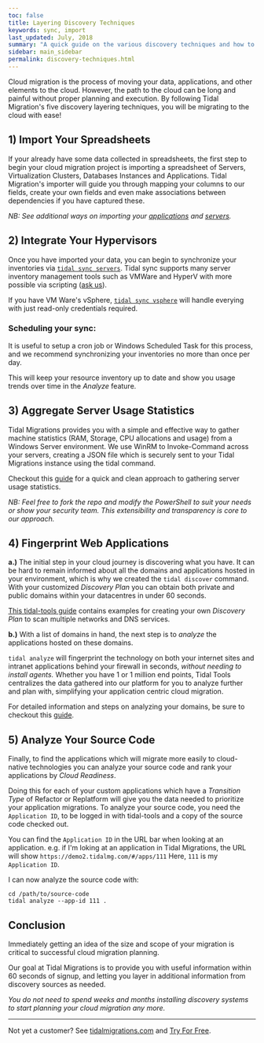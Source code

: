 ```yaml
---
toc: false
title: Layering Discovery Techniques
keywords: sync, import
last_updated: July, 2018
summary: "A quick guide on the various discovery techniques and how to layer them together to quickly and accurately discover your environment"
sidebar: main_sidebar
permalink: discovery-techniques.html
---
```


Cloud migration is the process of moving your data, applications, and other elements to the cloud. However, the path to the cloud can be long and painful without proper planning and execution.
By following Tidal Migration's five discovery layering techniques, you will be migrating to the cloud with ease!


## 1) Import Your Spreadsheets

If your already have some data collected in spreadsheets, the first step to begin your cloud migration project is importing a spreadsheet of Servers, Virtualization Clusters, Databases Instances and Applications. Tidal Migration's importer will guide you through mapping your columns to our fields, create your own fields and even make associations between dependencies if you have captured these.

_NB: See additional ways on importing your [applications](importapps.html) and [servers](import_servers.html)._

## 2) Integrate Your Hypervisors

Once you have imported your data, you can begin to synchronize your inventories via [`tidal sync servers`](syncservers.html).
Tidal sync supports many server inventory management tools such as VMWare and HyperV with more possible via scripting ([ask us](https://tidalmigrations.com/contact)).

If you have VM Ware's vSphere, [`tidal sync vsphere`](#vsphere-sync) will handle everying with just read-only credentials required.

### Scheduling your sync:
It is useful to setup a cron job or Windows Scheduled Task for this process, and we recommend synchronizing your inventories no more than once per day. 

This will keep your resource inventory up to date and show you usage trends over time in the _Analyze_ feature.


## 3) Aggregate Server Usage Statistics

Tidal Migrations provides you with a simple and effective way to gather machine statistics (RAM, Storage, CPU allocations and usage) from a Windows Server environment.
We use WinRM to Invoke-Command across your servers, creating a JSON file which is securely sent to your Tidal Migrations instance using the tidal command.

Checkout this [guide](sync_hyper-v.html) for a quick and clean approach to gathering server usage statistics. 

_NB: Feel free to fork the repo and modify the PowerShell to suit your needs or show your security team.  This extensibility and transparency is core to our approach._


## 4) Fingerprint Web Applications 

**a.)** The initial step in your cloud journey is discovering what you have.
It can be hard to remain informed about all the domains and applications 
hosted in your environment, which is why we created the `tidal discover` command. 
With your customized _Discovery Plan_ you can obtain both private and public domains
within your datacentres in under 60 seconds.

[This tidal-tools guide](discover.html) contains examples for creating your own _Discovery Plan_ to scan multiple networks and DNS services.

**b.)** With a list of domains in hand, the next step is to _analyze_ the applications hosted on these domains.

`tidal analyze` will fingerprint the technology on both your internet sites and intranet applications behind your firewall in seconds, _without needing to install agents._ 
Whether you have 1 or 1 million end points, Tidal Tools centralizes the data gathered into our platform for you to analyze further and plan with, simplifying your application centric cloud migration.

For detailed information and steps on analyzing your domains, be sure to checkout this [guide](analyze.html).


## 5) Analyze Your Source Code

Finally, to find the applications which will migrate more easily to
cloud-native technologies you can analyze your source code and rank
your applications by _Cloud Readiness_.

Doing this for each of your custom applications which have a _Transition
Type_ of Refactor or Replatform will give you the data needed to prioritize your
application migrations.  To analyze your source code, you need the
`Application ID`, to be logged in with tidal-tools and a copy of the
source code checked out.

You can find the `Application ID` in the URL bar when looking at an
application.  e.g. if I'm loking at an application in Tidal Migrations,
the URL will show `https://demo2.tidalmg.com/#/apps/111`  Here, `111` is
my `Application ID`.

I can now analyze the source code with:

```
cd /path/to/source-code
tidal analyze --app-id 111 .
```


## Conclusion
Immediately getting an idea of the size and scope of your migration is
critical to successful cloud migration planning.

Our goal at Tidal Migrations is to provide you with useful information
within 60 seconds of signup, and letting you layer in additional
information from discovery sources as needed.  

_You do not need to spend weeks and months installing discovery systems
to start planning your cloud migration any more._


---
Not yet a customer?  See [tidalmigrations.com](https://tidalmigrations.com) and [Try For Free](https://get.tidalmg.com).

